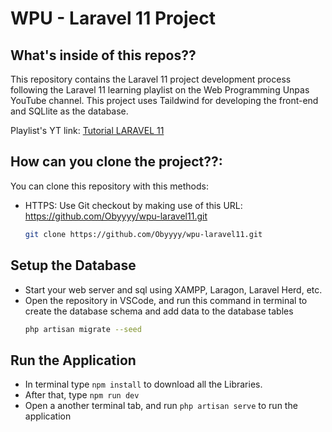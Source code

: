 # WPU - Laravel 11 Project

## What's inside of this repos??

This repository contains the Laravel 11 project development process following the Laravel 11 learning playlist on the Web Programming Unpas YouTube channel. This project uses Taildwind for developing the front-end and SQLlite as the database.

Playlist's YT link: [Tutorial LARAVEL 11](https://youtube.com/playlist?list=PLFIM0718LjIW1Xb7cVj7LdAr32ATDQMdr&si=nuMqFMzLgE6dyA7p)

## How can you clone the project??:

You can clone this repository with this methods:

-   HTTPS: Use Git checkout by making use of this URL: https://github.com/Obyyyy/wpu-laravel11.git
    ```sh
    git clone https://github.com/Obyyyy/wpu-laravel11.git
    ```

## Setup the Database

-   Start your web server and sql using XAMPP, Laragon, Laravel Herd, etc.
-   Open the repository in VSCode, and run this command in terminal to create the database schema and add data to the database tables
    ```sh
    php artisan migrate --seed
    ```

## Run the Application

-   In terminal type `npm install` to download all the Libraries.
-   After that, type `npm run dev`
-   Open a another terminal tab, and run `php artisan serve` to run the application
